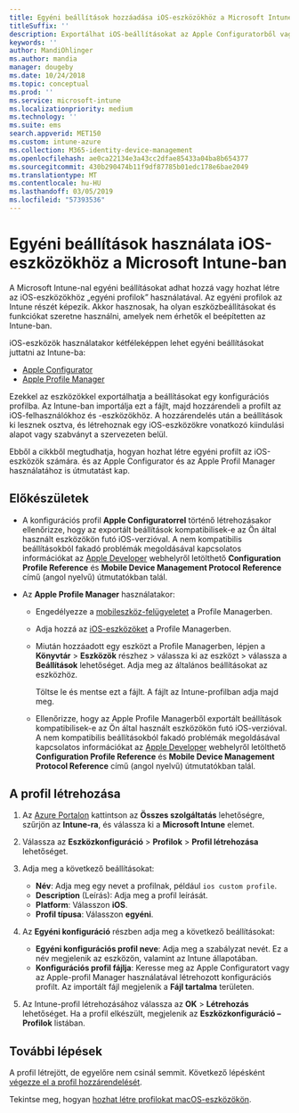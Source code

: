 ```yaml
---
title: Egyéni beállítások hozzáadása iOS-eszközökhöz a Microsoft Intune-ban – Azure | Microsoft Docs
titleSuffix: ''
description: Exportálhat iOS-beállításokat az Apple Configuratorből vagy az Apple Profile Managerből, majd a Microsoft Intune-ba importálhatja őket. Ezek egyéni beállításokat és funkciókat hozhatnak létre, használhatnak és vezérelhetnek iOS-eszközökön. Ez az egyéni profil ezután hozzárendelhető vagy kiosztható a szervezet iOS-eszközei számára kiindulási alap vagy szabvány létrehozása érdekében.
keywords: ''
author: MandiOhlinger
ms.author: mandia
manager: dougeby
ms.date: 10/24/2018
ms.topic: conceptual
ms.prod: ''
ms.service: microsoft-intune
ms.localizationpriority: medium
ms.technology: ''
ms.suite: ems
search.appverid: MET150
ms.custom: intune-azure
ms.collection: M365-identity-device-management
ms.openlocfilehash: ae0ca22134e3a43cc2dfae85433a04ba8b654377
ms.sourcegitcommit: 430b290474b11f9df87785b01edc178e6bae2049
ms.translationtype: MT
ms.contentlocale: hu-HU
ms.lasthandoff: 03/05/2019
ms.locfileid: "57393536"
---
```

# <a name="use-custom-settings-for-ios-devices-in-microsoft-intune"></a>Egyéni beállítások használata iOS-eszközökhöz a Microsoft Intune-ban

A Microsoft Intune-nal egyéni beállításokat adhat hozzá vagy hozhat létre az iOS-eszközökhöz „egyéni profilok” használatával. Az egyéni profilok az Intune részét képezik. Akkor hasznosak, ha olyan eszközbeállításokat és funkciókat szeretne használni, amelyek nem érhetők el beépítetten az Intune-ban.

iOS-eszközök használatakor kétféleképpen lehet egyéni beállításokat juttatni az Intune-ba:

- [Apple Configurator](https://itunes.apple.com/app/apple-configurator-2/id1037126344?mt=12)
- [Apple Profile Manager](https://support.apple.com/profile-manager)

Ezekkel az eszközökkel exportálhatja a beállításokat egy konfigurációs profilba. Az Intune-ban importálja ezt a fájlt, majd hozzárendeli a profilt az iOS-felhasználókhoz és -eszközökhöz. A hozzárendelés után a beállítások ki lesznek osztva, és létrehoznak egy iOS-eszközökre vonatkozó kiindulási alapot vagy szabványt a szervezeten belül.

Ebből a cikkből megtudhatja, hogyan hozhat létre egyéni profilt az iOS-eszközök számára. és az Apple Configurator és az Apple Profil Manager használatához is útmutatást kap.

## <a name="before-you-begin"></a>Előkészületek

- A konfigurációs profil **Apple Configuratorrel** történő létrehozásakor ellenőrizze, hogy az exportált beállítások kompatibilisek-e az Ön által használt eszközökön futó iOS-verzióval. A nem kompatibilis beállításokból fakadó problémák megoldásával kapcsolatos információkat az [Apple Developer](https://developer.apple.com/) webhelyről letölthető **Configuration Profile Reference** és **Mobile Device Management Protocol Reference** című (angol nyelvű) útmutatókban talál.

- Az **Apple Profile Manager** használatakor:

  - Engedélyezze a [mobileszköz-felügyeletet](https://help.apple.com/serverapp/mac/5.7/#/apd05B9B761-D390-4A75-9251-E9AD29A61D0C) a Profile Managerben.
  - Adja hozzá az [iOS-eszközöket](https://help.apple.com/profilemanager/mac/5.7/#/pm9onzap1984) a Profile Managerben.
  - Miután hozzáadott egy eszközt a Profile Managerben, lépjen a **Könyvtár** > **Eszközök** részhez > válassza ki az eszközt > válassza a **Beállítások** lehetőséget. Adja meg az általános beállításokat az eszközhöz.

    Töltse le és mentse ezt a fájlt. A fájlt az Intune-profilban adja majd meg.

  - Ellenőrizze, hogy az Apple Profile Managerből exportált beállítások kompatibilisek-e az Ön által használt eszközökön futó iOS-verzióval. A nem kompatibilis beállításokból fakadó problémák megoldásával kapcsolatos információkat az [Apple Developer](https://developer.apple.com/) webhelyről letölthető **Configuration Profile Reference** és **Mobile Device Management Protocol Reference** című (angol nyelvű) útmutatókban talál.

## <a name="create-the-profile"></a>A profil létrehozása

1. Az [Azure Portalon](https://portal.azure.com) kattintson az **Összes szolgáltatás** lehetőségre, szűrjön az **Intune-ra**, és válassza ki a **Microsoft Intune** elemet.
2. Válassza az **Eszközkonfiguráció** > **Profilok** > **Profil létrehozása** lehetőséget.
3. Adja meg a következő beállításokat:

    - **Név**: Adja meg egy nevet a profilnak, például `ios custom profile`.
    - **Description** (Leírás): Adja meg a profil leírását.
    - **Platform**: Válasszon **iOS**.
    - **Profil típusa**: Válasszon **egyéni**.

4. Az **Egyéni konfiguráció** részben adja meg a következő beállításokat:

    - **Egyéni konfigurációs profil neve**: Adja meg a szabályzat nevét. Ez a név megjelenik az eszközön, valamint az Intune állapotában.
    - **Konfigurációs profil fájlja**: Keresse meg az Apple Configuratort vagy az Apple-profil Manager használatával létrehozott konfigurációs profilt. Az importált fájl megjelenik a **Fájl tartalma** területen.

5. Az Intune-profil létrehozásához válassza az **OK** > **Létrehozás** lehetőséget. Ha a profil elkészült, megjelenik az **Eszközkonfiguráció – Profilok** listában.

## <a name="next-steps"></a>További lépések

A profil létrejött, de egyelőre nem csinál semmit. Következő lépésként [végezze el a profil hozzárendelését](device-profile-assign.md).

Tekintse meg, hogyan [hozhat létre profilokat macOS-eszközökön](custom-settings-macos.md). 
